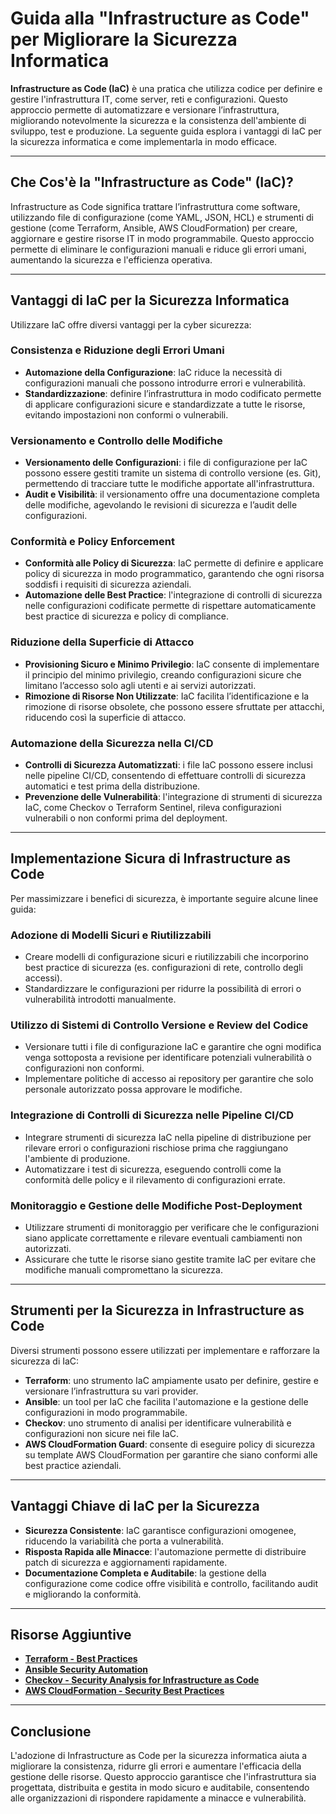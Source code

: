 # Guida alla "Infrastructure as Code" per Migliorare la Sicurezza Informatica

**Infrastructure as Code (IaC)** è una pratica che utilizza codice per definire e gestire l'infrastruttura IT, come server, reti e configurazioni. Questo approccio permette di automatizzare e versionare l’infrastruttura, migliorando notevolmente la sicurezza e la consistenza dell'ambiente di sviluppo, test e produzione. La seguente guida esplora i vantaggi di IaC per la sicurezza informatica e come implementarla in modo efficace.

---

## Che Cos'è la "Infrastructure as Code" (IaC)?

Infrastructure as Code significa trattare l’infrastruttura come software, utilizzando file di configurazione (come YAML, JSON, HCL) e strumenti di gestione (come Terraform, Ansible, AWS CloudFormation) per creare, aggiornare e gestire risorse IT in modo programmabile. Questo approccio permette di eliminare le configurazioni manuali e riduce gli errori umani, aumentando la sicurezza e l'efficienza operativa.

---

## Vantaggi di IaC per la Sicurezza Informatica

Utilizzare IaC offre diversi vantaggi per la cyber sicurezza:

### Consistenza e Riduzione degli Errori Umani

- **Automazione della Configurazione**: IaC riduce la necessità di configurazioni manuali che possono introdurre errori e vulnerabilità.
- **Standardizzazione**: definire l’infrastruttura in modo codificato permette di applicare configurazioni sicure e standardizzate a tutte le risorse, evitando impostazioni non conformi o vulnerabili.

### Versionamento e Controllo delle Modifiche

- **Versionamento delle Configurazioni**: i file di configurazione per IaC possono essere gestiti tramite un sistema di controllo versione (es. Git), permettendo di tracciare tutte le modifiche apportate all'infrastruttura.
- **Audit e Visibilità**: il versionamento offre una documentazione completa delle modifiche, agevolando le revisioni di sicurezza e l’audit delle configurazioni.

### Conformità e Policy Enforcement

- **Conformità alle Policy di Sicurezza**: IaC permette di definire e applicare policy di sicurezza in modo programmatico, garantendo che ogni risorsa soddisfi i requisiti di sicurezza aziendali.
- **Automazione delle Best Practice**: l'integrazione di controlli di sicurezza nelle configurazioni codificate permette di rispettare automaticamente best practice di sicurezza e policy di compliance.

### Riduzione della Superficie di Attacco

- **Provisioning Sicuro e Minimo Privilegio**: IaC consente di implementare il principio del minimo privilegio, creando configurazioni sicure che limitano l’accesso solo agli utenti e ai servizi autorizzati.
- **Rimozione di Risorse Non Utilizzate**: IaC facilita l’identificazione e la rimozione di risorse obsolete, che possono essere sfruttate per attacchi, riducendo così la superficie di attacco.

### Automazione della Sicurezza nella CI/CD

- **Controlli di Sicurezza Automatizzati**: i file IaC possono essere inclusi nelle pipeline CI/CD, consentendo di effettuare controlli di sicurezza automatici e test prima della distribuzione.
- **Prevenzione delle Vulnerabilità**: l'integrazione di strumenti di sicurezza IaC, come Checkov o Terraform Sentinel, rileva configurazioni vulnerabili o non conformi prima del deployment.

---

## Implementazione Sicura di Infrastructure as Code

Per massimizzare i benefici di sicurezza, è importante seguire alcune linee guida:

### Adozione di Modelli Sicuri e Riutilizzabili

- Creare modelli di configurazione sicuri e riutilizzabili che incorporino best practice di sicurezza (es. configurazioni di rete, controllo degli accessi).
- Standardizzare le configurazioni per ridurre la possibilità di errori o vulnerabilità introdotti manualmente.

### Utilizzo di Sistemi di Controllo Versione e Review del Codice

- Versionare tutti i file di configurazione IaC e garantire che ogni modifica venga sottoposta a revisione per identificare potenziali vulnerabilità o configurazioni non conformi.
- Implementare politiche di accesso ai repository per garantire che solo personale autorizzato possa approvare le modifiche.

### Integrazione di Controlli di Sicurezza nelle Pipeline CI/CD

- Integrare strumenti di sicurezza IaC nella pipeline di distribuzione per rilevare errori o configurazioni rischiose prima che raggiungano l'ambiente di produzione.
- Automatizzare i test di sicurezza, eseguendo controlli come la conformità delle policy e il rilevamento di configurazioni errate.

### Monitoraggio e Gestione delle Modifiche Post-Deployment

- Utilizzare strumenti di monitoraggio per verificare che le configurazioni siano applicate correttamente e rilevare eventuali cambiamenti non autorizzati.
- Assicurare che tutte le risorse siano gestite tramite IaC per evitare che modifiche manuali compromettano la sicurezza.

---

## Strumenti per la Sicurezza in Infrastructure as Code

Diversi strumenti possono essere utilizzati per implementare e rafforzare la sicurezza di IaC:

- **Terraform**: uno strumento IaC ampiamente usato per definire, gestire e versionare l’infrastruttura su vari provider.
- **Ansible**: un tool per IaC che facilita l'automazione e la gestione delle configurazioni in modo programmabile.
- **Checkov**: uno strumento di analisi per identificare vulnerabilità e configurazioni non sicure nei file IaC.
- **AWS CloudFormation Guard**: consente di eseguire policy di sicurezza su template AWS CloudFormation per garantire che siano conformi alle best practice aziendali.

---

## Vantaggi Chiave di IaC per la Sicurezza

- **Sicurezza Consistente**: IaC garantisce configurazioni omogenee, riducendo la variabilità che porta a vulnerabilità.
- **Risposta Rapida alle Minacce**: l'automazione permette di distribuire patch di sicurezza e aggiornamenti rapidamente.
- **Documentazione Completa e Auditabile**: la gestione della configurazione come codice offre visibilità e controllo, facilitando audit e migliorando la conformità.

---

## Risorse Aggiuntive

- **[Terraform - Best Practices](https://www.terraform.io/docs/cloud/guides/best-practices.html)**
- **[Ansible Security Automation](https://www.ansible.com/security)**
- **[Checkov - Security Analysis for Infrastructure as Code](https://www.checkov.io/)**
- **[AWS CloudFormation - Security Best Practices](https://docs.aws.amazon.com/AWSCloudFormation/latest/UserGuide/best-practices.html)**

---

## Conclusione

L'adozione di Infrastructure as Code per la sicurezza informatica aiuta a migliorare la consistenza, ridurre gli errori e aumentare l'efficacia della gestione delle risorse. Questo approccio garantisce che l'infrastruttura sia progettata, distribuita e gestita in modo sicuro e auditabile, consentendo alle organizzazioni di rispondere rapidamente a minacce e vulnerabilità.
